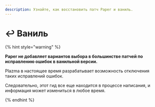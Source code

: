 ```yaml
---
description: Узнайте, как восстановить патч Paper и ваниль.
---
```


# ↩️ Ваниль

{% hint style="warning" %}

**Paper не добавляет вариантов выбора в большинстве патчей по исправлению ошибок в ванильной версии.**

Plazma в настоящее время разрабатывает возможность отключения таких исправлений ошибок.

Следовательно, этот гид все еще находится в процессе написания, и информация может измениться в любое время.

{% endhint %}

